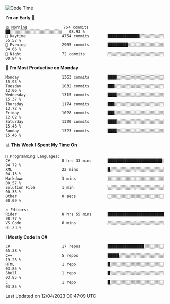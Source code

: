 <!--START_SECTION:waka-->
![Code Time](http://img.shields.io/badge/Code%20Time-1%2C021%20hrs%2029%20mins-blue)

**I'm an Early 🐤** 

```text
🌞 Morning                764 commits         ██░░░░░░░░░░░░░░░░░░░░░░░   08.93 % 
🌆 Daytime                4754 commits        ██████████████░░░░░░░░░░░   55.57 % 
🌃 Evening                2965 commits        █████████░░░░░░░░░░░░░░░░   34.66 % 
🌙 Night                  72 commits          ░░░░░░░░░░░░░░░░░░░░░░░░░   00.84 % 
```
📅 **I'm Most Productive on Monday** 

```text
Monday                   1363 commits        ████░░░░░░░░░░░░░░░░░░░░░   15.93 % 
Tuesday                  1032 commits        ███░░░░░░░░░░░░░░░░░░░░░░   12.06 % 
Wednesday                1315 commits        ████░░░░░░░░░░░░░░░░░░░░░   15.37 % 
Thursday                 1174 commits        ███░░░░░░░░░░░░░░░░░░░░░░   13.72 % 
Friday                   1028 commits        ███░░░░░░░░░░░░░░░░░░░░░░   12.02 % 
Saturday                 1320 commits        ████░░░░░░░░░░░░░░░░░░░░░   15.43 % 
Sunday                   1323 commits        ████░░░░░░░░░░░░░░░░░░░░░   15.46 % 
```


📊 **This Week I Spent My Time On** 

```text
💬 Programming Languages: 
C#                       8 hrs 33 mins       ████████████████████████░   94.72 % 
XML                      22 mins             █░░░░░░░░░░░░░░░░░░░░░░░░   04.13 % 
Markdown                 3 mins              ░░░░░░░░░░░░░░░░░░░░░░░░░   00.57 % 
Solution File            1 min               ░░░░░░░░░░░░░░░░░░░░░░░░░   00.35 % 
Other                    0 secs              ░░░░░░░░░░░░░░░░░░░░░░░░░   00.09 % 

🔥 Editors: 
Rider                    8 hrs 55 mins       █████████████████████████   98.77 % 
VS Code                  6 mins              ░░░░░░░░░░░░░░░░░░░░░░░░░   01.23 % 
```

**I Mostly Code in C#** 

```text
C#                       17 repos            ████████████████░░░░░░░░░   65.38 % 
C++                      5 repos             █████░░░░░░░░░░░░░░░░░░░░   19.23 % 
HTML                     1 repo              █░░░░░░░░░░░░░░░░░░░░░░░░   03.85 % 
Shell                    1 repo              █░░░░░░░░░░░░░░░░░░░░░░░░   03.85 % 
C                        1 repo              █░░░░░░░░░░░░░░░░░░░░░░░░   03.85 % 
```




 Last Updated on 12/04/2023 00:47:09 UTC
<!--END_SECTION:waka-->

